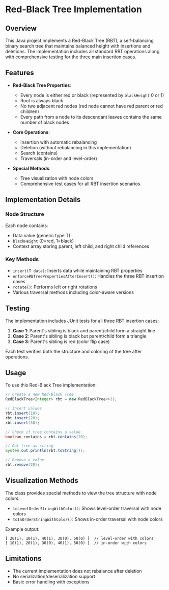 # Red-Black Tree Implementation

## Overview

This Java project implements a Red-Black Tree (RBT), a self-balancing binary search tree that maintains balanced height with insertions and deletions. The implementation includes all standard RBT operations along with comprehensive testing for the three main insertion cases.

## Features

- **Red-Black Tree Properties**:
  - Every node is either red or black (represented by `blackHeight` 0 or 1)
  - Root is always black
  - No two adjacent red nodes (red node cannot have red parent or red children)
  - Every path from a node to its descendant leaves contains the same number of black nodes

- **Core Operations**:
  - Insertion with automatic rebalancing
  - Deletion (without rebalancing in this implementation)
  - Search (contains)
  - Traversals (in-order and level-order)

- **Special Methods**:
  - Tree visualization with node colors
  - Comprehensive test cases for all RBT insertion scenarios

## Implementation Details

### Node Structure
Each node contains:
- Data value (generic type T)
- `blackHeight` (0=red, 1=black)
- Context array storing parent, left child, and right child references

### Key Methods
- `insert(T data)`: Inserts data while maintaining RBT properties
- `enforceRBTreePropertiesAfterInsert()`: Handles the three RBT insertion cases
- `rotate()`: Performs left or right rotations
- Various traversal methods including color-aware versions

## Testing

The implementation includes JUnit tests for all three RBT insertion cases:

1. **Case 1**: Parent's sibling is black and parent/child form a straight line
2. **Case 2**: Parent's sibling is black but parent/child form a triangle
3. **Case 3**: Parent's sibling is red (color flip case)

Each test verifies both the structure and coloring of the tree after operations.

## Usage

To use this Red-Black Tree implementation:

```java
// Create a new Red-Black Tree
RedBlackTree<Integer> rbt = new RedBlackTree<>();

// Insert values
rbt.insert(10);
rbt.insert(20);
rbt.insert(30);

// Check if tree contains a value
boolean contains = rbt.contains(20);

// Get tree as string
System.out.println(rbt.toString());

// Remove a value
rbt.remove(20);
```

## Visualization Methods

The class provides special methods to view the tree structure with node colors:

- `toLevelOrderStringWithColor()`: Shows level-order traversal with node colors
- `toInOrderStringWithColor()`: Shows in-order traversal with node colors

Example output:
```
[ 20(1), 10(1), 40(1), 30(0), 50(0) ]  // level-order with colors
[ 10(1), 20(1), 30(0), 40(1), 50(0) ]  // in-order with colors
```

## Limitations

- The current implementation does not rebalance after deletion
- No serialization/deserialization support
- Basic error handling with exceptions
